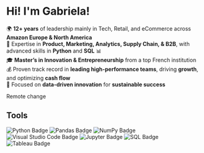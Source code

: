 # Hi! I'm Gabriela! 

🌍 **12+ years** of leadership mainly in Tech, Retail, and eCommerce across **Amazon Europe & North America**  
🐍 Expertise in **Product, Marketing, Analytics, Supply Chain, & B2B**, with advanced skills in **Python** and **SQL** 📊  
🎓 **Master’s in Innovation & Entrepreneurship** from a top French institution  
💰 Proven track record in **leading high-performance teams**, driving **growth**, and optimizing **cash flow**   
🚀 Focused on **data-driven innovation** for **sustainable success**  

Remote change

## Tools

![Python Badge](https://img.shields.io/badge/Python-3776AB?style=flat&logo=python&logoColor=white)
![Pandas Badge](https://img.shields.io/badge/Pandas-150458?style=flat&logo=pandas&logoColor=white)
![NumPy Badge](https://img.shields.io/badge/NumPy-013243?style=flat&logo=numpy&logoColor=white)
![Visual Studio Code Badge](https://img.shields.io/badge/VSCode-0078D4?style=flat&logo=visual-studio-code&logoColor=white)
![Jupyter Badge](https://img.shields.io/badge/Jupyter-F37626?style=flat&logo=jupyter&logoColor=white)
![SQL Badge](https://img.shields.io/badge/SQL-4479A1?style=flat&logo=sql&logoColor=white)
![Tableau Badge](https://img.shields.io/badge/Tableau-E97627?style=flat&logo=tableau&logoColor=white)

